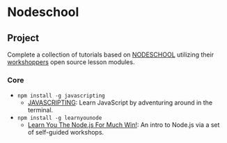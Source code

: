 Nodeschool
=====

Project
-----
Complete a collection of tutorials based on [NODESCHOOL](http://nodeschool.io/) utilizing their [workshoppers](http://nodeschool.io/#workshoppers) open source lesson modules.

### Core

- `npm install -g javascripting`
  - [JAVASCRIPTING](https://github.com/sethvincent/javascripting): Learn JavaScript by adventuring around in the terminal.
- `npm install -g learnyounode`
  - [Learn You The Node.js For Much Win!](https://github.com/workshopper/learnyounode): An intro to Node.js via a set of self-guided workshops.
